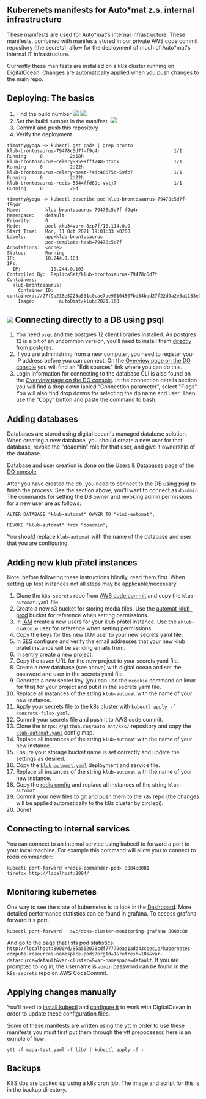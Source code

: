 Kuberenets manifests for Auto*mat z.s. internal infrastructure
-------------------------------------------------------------------

These manifests are used for [Auto*mat's](https://auto-mat.cz/) internal infrastructure. These manifests, combined with manifests stored in our private AWS code commit repository (the secrets), allow for the deployment of much of Auto*mat's internal IT infrastructure.

Currently these manifests are installed on a k8s cluster running on [DigitalOcean](https://cloud.digitalocean.com/projects?i=99d236). Changes are automatically applied when you push changes to the main repo.

Deploying: The basics
---------------------

1. Find the build number
![](docs/img/s1.png)
![](docs/img/s2.png)
2. Set the build number in the manifest.
![](docs/img/s3.png)
3. Commit and push this repository
4. Verify the deployment.
```
timothy@yoga ~> kubectl get pods | grep bronto
klub-brontosaurus-79478c5d7f-f9q4r                           1/1     Running     0          2d18h
klub-brontosaurus-celery-8599fff748-htxdk                    1/1     Running     0          2d22h
klub-brontosaurus-celery-beat-74dc46675d-59fb7               1/1     Running     0          2d22h
klub-brontosaurus-redis-5544ffd69c-vwtj7                     1/1     Running     0          28d
```

```
timothy@yoga ~> kubectl describe pod klub-brontosaurus-79478c5d7f-f9q4r
Name:         klub-brontosaurus-79478c5d7f-f9q4r
Namespace:    default
Priority:     0
Node:         pool-xku34vorr-8zp7f/10.114.0.9
Start Time:   Mon, 11 Oct 2021 19:01:33 +0200
Labels:       app=klub-brontosaurus
              pod-template-hash=79478c5d7f
Annotations:  <none>
Status:       Running
IP:           10.244.0.103
IPs:
  IP:           10.244.0.103
Controlled By:  ReplicaSet/klub-brontosaurus-79478c5d7f
Containers:
  klub-brontosaurus:
    Container ID:  containerd://27f9b218e5223a531c0cae7ae90104507bd34bad27f22d9a2e5a1133e1ada05d
    Image:         auto0mat/klub:2021.160
```

![](docs/img/s4.png)
Connecting directly to a DB using psql
------------------------------------

1. You need `psql` and the postgres 12 client libraries installed. As postgres 12 is a bit of an uncommon version, you'll need to install them  [directly from postgres](https://computingforgeeks.com/install-postgresql-12-on-ubuntu/).
2. If you are administring from a new computer, you need to register your IP address before you can connect. On the [Overview page on the DO console](https://cloud.digitalocean.com/databases/db-postgresql-fra1-18178/users?i=99d236) you will find an "Edit sources" link where you can do this.
3. Login information for connecting to the database CLI is also found on the [Overview page on the DO console](https://cloud.digitalocean.com/databases/db-postgresql-fra1-18178/users?i=99d236). In the connection details section you will find a drop down labled "Connection parameter", select "Flags". You will also find drop downs for selecting the db name and user. Then use the "Copy" button and paste the command to bash. 

Adding databases
----------------

Databases are stored using digital ocean's managed database solution. When creating a new database, you should create a new user for that database, revoke the "doadmin" role for that user, and give it ownership of the database.

Database and user creation is done on [the Users & Databases page of the DO console](https://cloud.digitalocean.com/databases/db-postgresql-fra1-18178/users?i=99d236)

After you have created the db, you need to connect to the DB using psql to finish the process. See the section above, you'll want to connect as `doadmin`. The commands for setting the DB owner and revoking admin permissions for a new user are as follows:

`ALTER DATABASE "klub-automat" OWNER TO "klub-automat";`

`REVOKE "klub-automat" from "doadmin";`

You should replace `klub-automat` with the name of the database and user that you are configuring.

Adding new klub přatel instances
--------------------------------

Note, before following these instructions blindly, read them first. When setting up test instances not all steps may be applicable/necessary.

1. Clone the `k8s-secrets` repo from [AWS code commit](https://eu-west-1.console.aws.amazon.com/codesuite/codecommit/repositories/k8s-secrets/browse/refs/heads/master/--/manifests?region=eu-west-1) and copy the `klub-automat.yaml` file.
2. Create a new s3 bucket for storing media files. Use the [automat-klub-prod](https://s3.console.aws.amazon.com/s3/buckets/automat-klub-prod?region=eu-west-1&tab=objects) bucket for reference when setting permissions.
3. In [IAM](https://console.aws.amazon.com/iam/home?region=eu-west-1#/users/Heroku-diakonie) create a new users for your klub přatel instance. Use the `aklub-diakonie` user for reference when setting permissions.
4. Copy the keys for this new IAM user to your new secrets yaml file.
5. In [SES](https://eu-west-1.console.aws.amazon.com/ses/home?region=eu-west-1#verified-senders-email:) configure and verify the email addresses that your new klub přatel instance will be sending emails from.
6. In [sentry](https://sentry.io/organizations/automat-zs/projects/) create a new project.
7. Copy the raven URL for the new project to your secrets yaml file.
8. Create a new database (see above) with digital ocean and set the password and user in the secrets yaml file.
9. Generate a new secret key (you can use the `mcookie` command on linux for this) for your project and put it in the secrets yaml file.
10. Replace all instances of the string `klub-automat` with the name of your new instance.
11. Apply your secrets file to the k8s cluster with `kubectl apply -f <secrets-file>.yaml`.
12. Commit your secrets file and push it to AWS code commit.
13. Clone the `https://github.com/auto-mat/k8s/` repository and copy the [`klub-automat.yaml`](https://github.com/auto-mat/k8s/blob/master/manifests/config-maps/klub-automat.yaml) config map.
14. Replace all instances of the string `klub-automat` with the name of your new instance.
15. Ensure your storage bucket name is set correctly and update the settings as desired.
16. Copy the [`klub-automat.yaml`](https://github.com/auto-mat/k8s/blob/master/manifests/klub-automat.yaml) deployment and service file.
17. Replace all instances of the string `klub-automat` with the name of your new instance.
18. Copy the [redis config](https://github.com/auto-mat/k8s/blob/master/manifests/config-maps/klub-automat-redis-config.yaml) and replace all instances of the string `klub-automat`
19. Commit your new files to git and push them to the `k8s` repo (the changes will be applied automatically to the k8s cluster by circleci).
20. Done!

Connecting to internal services
-------------------------------------

You can connect to an internal service using kubectl to forward a port to your local machine. For example this command will allow you to connect to redis commander:

```
kubectl port-forward <redis-commander-pod> 8084:8081
firefox http://localhost:8084/
```

Monitoring kubernetes
-------------------------

One way to see the state of kubernetes is to look in the [Dashboard](https://cloud.digitalocean.com/kubernetes/clusters/008342a2-fd75-46c7-b5dc-a84ed93f9a3e/db/99d23692-3f06-4cb4-a133-813c52e0e3ba/#/overview?namespace=_all). More detailed performance statistics can be found in grafana. To access grafana forward it's port.

```
kubectl port-forward   svc/doks-cluster-monitoring-grafana 8000:80
```

And go to the page that lists pod statistics: `http://localhost:8000/d/85a562078cdf77779eaa1add43ccec1e/kubernetes-compute-resources-namespace-pods?orgId=1&refresh=10s&var-datasource=default&var-cluster=&var-namespace=default`. If you are prompted to log in, the username is `admin` password can be found in the `k8s-secrets` repo on AWS CodeCommit.


Applying changes manually
------------------------------

You'll need to [install kubectl](https://kubernetes.io/docs/tasks/tools/install-kubectl/) and [configure it](https://www.digitalocean.com/docs/kubernetes/how-to/connect-to-cluster/) to work with DigitalOcean in order to update these configuration files.

Some of these manifests are written using the [ytt](https://get-ytt.io/) In order to use these manifests you must first put them through the ytt prepocessor, here is an exmple of how:

`ytt -f mapa-test.yaml -f lib/ | kubectl apply -f -`

Backups
--------

K8S dbs are backed up using a k8s cron job. The image and script for this is in the backup directory.
